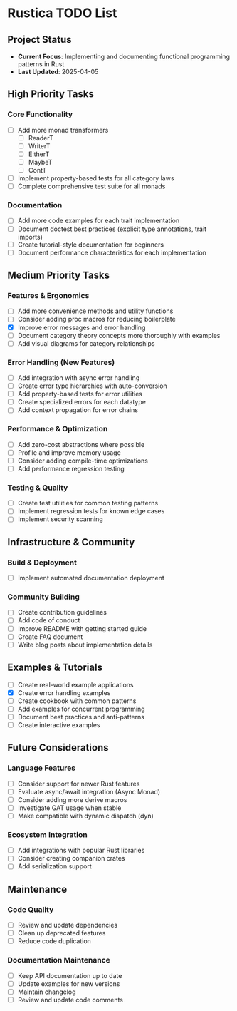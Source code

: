 # Rustica TODO List

## Project Status

- **Current Focus**: Implementing and documenting functional programming patterns in Rust
- **Last Updated**: 2025-04-05

## High Priority Tasks

### Core Functionality
- [ ] Add more monad transformers
  - [ ] ReaderT
  - [ ] WriterT
  - [ ] EitherT
  - [ ] MaybeT
  - [ ] ContT
- [ ] Implement property-based tests for all category laws
- [ ] Complete comprehensive test suite for all monads

### Documentation
- [ ] Add more code examples for each trait implementation
- [ ] Document doctest best practices (explicit type annotations, trait imports)
- [ ] Create tutorial-style documentation for beginners
- [ ] Document performance characteristics for each implementation

## Medium Priority Tasks

### Features & Ergonomics
- [ ] Add more convenience methods and utility functions
- [ ] Consider adding proc macros for reducing boilerplate
- [x] Improve error messages and error handling
- [ ] Document category theory concepts more thoroughly with examples
- [ ] Add visual diagrams for category relationships

### Error Handling (New Features)
- [ ] Add integration with async error handling
- [ ] Create error type hierarchies with auto-conversion
- [ ] Add property-based tests for error utilities
- [ ] Create specialized errors for each datatype
- [ ] Add context propagation for error chains

### Performance & Optimization
- [ ] Add zero-cost abstractions where possible
- [ ] Profile and improve memory usage
- [ ] Consider adding compile-time optimizations
- [ ] Add performance regression testing

### Testing & Quality
- [ ] Create test utilities for common testing patterns
- [ ] Implement regression tests for known edge cases
- [ ] Implement security scanning

## Infrastructure & Community

### Build & Deployment
- [ ] Implement automated documentation deployment

### Community Building
- [ ] Create contribution guidelines
- [ ] Add code of conduct
- [ ] Improve README with getting started guide
- [ ] Create FAQ document
- [ ] Write blog posts about implementation details

## Examples & Tutorials
- [ ] Create real-world example applications
- [x] Create error handling examples
- [ ] Create cookbook with common patterns
- [ ] Add examples for concurrent programming
- [ ] Document best practices and anti-patterns
- [ ] Create interactive examples

## Future Considerations

### Language Features
- [ ] Consider support for newer Rust features
- [ ] Evaluate async/await integration (Async Monad)
- [ ] Consider adding more derive macros
- [ ] Investigate GAT usage when stable
- [ ] Make compatible with dynamic dispatch (dyn)

### Ecosystem Integration
- [ ] Add integrations with popular Rust libraries
- [ ] Consider creating companion crates
- [ ] Add serialization support

## Maintenance

### Code Quality
- [ ] Review and update dependencies
- [ ] Clean up deprecated features
- [ ] Reduce code duplication

### Documentation Maintenance
- [ ] Keep API documentation up to date
- [ ] Update examples for new versions
- [ ] Maintain changelog
- [ ] Review and update code comments
